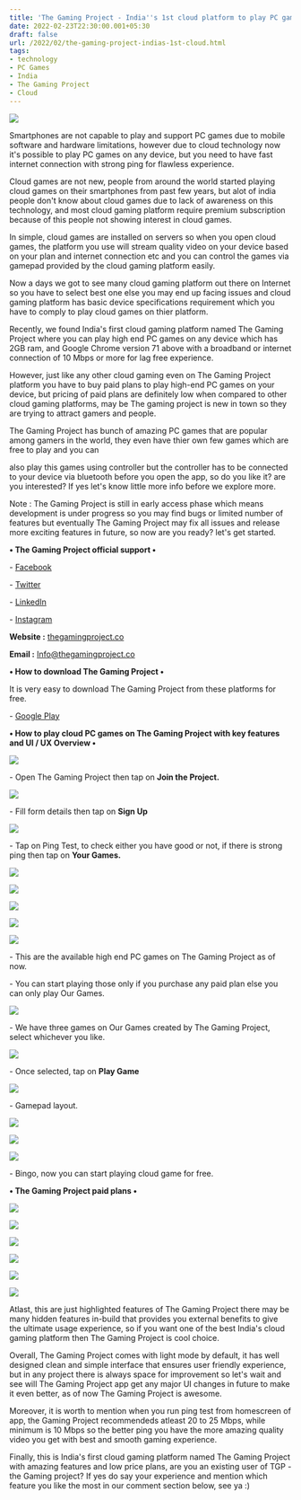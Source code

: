 ```yaml
---
title: 'The Gaming Project - India''s 1st cloud platform to play PC games on mobile.'
date: 2022-02-23T22:30:00.001+05:30
draft: false
url: /2022/02/the-gaming-project-indias-1st-cloud.html
tags: 
- technology
- PC Games
- India
- The Gaming Project
- Cloud
---
```


 [![](https://lh3.googleusercontent.com/-2RULyW9smR8/YhZoI9ltBGI/AAAAAAAAJTs/RzbEbmSuDy8ekk13bszMLoSaQPIoUpmoACNcBGAsYHQ/s1600/1645635612072465-0.png)](https://lh3.googleusercontent.com/-2RULyW9smR8/YhZoI9ltBGI/AAAAAAAAJTs/RzbEbmSuDy8ekk13bszMLoSaQPIoUpmoACNcBGAsYHQ/s1600/1645635612072465-0.png) 

  

Smartphones are not capable to play and support PC games due to mobile software and hardware limitations, however due to cloud technology now it's possible to play PC games on any device, but you need to have fast internet connection with strong ping for flawless experience.

  

Cloud games are not new, people from around the world started playing cloud games on their smartphones from past few years, but alot of india people don't know about cloud games due to lack of awareness on this technology, and most cloud gaming platform require premium subscription because of this people not showing interest in cloud games.

  

In simple, cloud games are installed on servers so when you open cloud games, the platform you use will stream quality video on your device based on your plan and internet connection etc and you can control the games via gamepad provided by the cloud gaming platform easily.

  

Now a days we got to see many cloud gaming platform out there on Internet so you have to select best one else you may end up facing issues and cloud gaming platform has basic device specifications requirement which you have to comply to play cloud games on thier platform.

  

Recently, we found India's first cloud gaming platform named The Gaming Project where you can play high end PC games on any device which has 2GB ram, and Google Chrome version 71 above with a broadband or internet connection of 10 Mbps or more for lag free experience.

  

However, just like any other cloud gaming even on The Gaming Project platform you have to buy paid plans to play high-end PC games on your device, but pricing of paid plans are definitely low when compared to other cloud gaming platforms, may be The gaming project is new in town so they are trying to attract gamers and people.

  

The Gaming Project has bunch of amazing PC games that are popular among gamers in the world, they even have thier own few games which are free to play and you can 

also play this games using controller but the controller has to be connected to your device via bluetooth before you open the app, so do you like it? are you interested? If yes let's know little more info before we explore more.

  

Note : The Gaming Project is still in early access phase which means development is under progress so you may find bugs or limited number of features but eventually The Gaming Project may fix all issues and release more exciting features in future, so now are you ready? let's get started.

  

**• The Gaming Project official support •**

\- [Facebook](https://www.facebook.com/thegamingproject.co)

\- [Twitter](https://twitter.com/gamingproj_co)

\- [LinkedIn](https://www.linkedin.com/company/14467807)

\- [Instagram](https://www.instagram.com/thegamingproject.co)

**Website :** [thegamingproject.co](http://thegamingproject.co)

**Email :** [Info@thegamingproject.co](mailto:Info@thegamingproject.co)

**• How to download The Gaming Project •**

It is very easy to download The Gaming Project from these platforms for free.

  

\- [Google Play](https://play.google.com/store/apps/details?id=com.thegamingproject.App) 

**• How to play cloud PC games on The Gaming Project with key features and UI / UX Overview •**

 **[![](https://lh3.googleusercontent.com/-6i-UOtlEm_w/YhZoGzi8tzI/AAAAAAAAJTo/woZPbfzzKsICcISYA4D6hwJ0CshngJ_mgCNcBGAsYHQ/s1600/1645635607498792-1.png)](https://lh3.googleusercontent.com/-6i-UOtlEm_w/YhZoGzi8tzI/AAAAAAAAJTo/woZPbfzzKsICcISYA4D6hwJ0CshngJ_mgCNcBGAsYHQ/s1600/1645635607498792-1.png)** 

\- Open The Gaming Project then tap on **Join the Project.**

 **[![](https://lh3.googleusercontent.com/-bOOcIORFj6M/YhZoF5yK1UI/AAAAAAAAJTk/Ns00aRkuuSM1-cMJvMaiCHNFrNenQvTtwCNcBGAsYHQ/s1600/1645635599012474-2.png)](https://lh3.googleusercontent.com/-bOOcIORFj6M/YhZoF5yK1UI/AAAAAAAAJTk/Ns00aRkuuSM1-cMJvMaiCHNFrNenQvTtwCNcBGAsYHQ/s1600/1645635599012474-2.png)** 

\- Fill form details then tap on **Sign Up**

 **[![](https://lh3.googleusercontent.com/-60s4EyqLVkU/YhZoDg07H-I/AAAAAAAAJTg/ud-RwzGC4i0pV7hwX4r5CPnyVmadq2qXgCNcBGAsYHQ/s1600/1645635595019507-3.png)](https://lh3.googleusercontent.com/-60s4EyqLVkU/YhZoDg07H-I/AAAAAAAAJTg/ud-RwzGC4i0pV7hwX4r5CPnyVmadq2qXgCNcBGAsYHQ/s1600/1645635595019507-3.png)** 

\- Tap on Ping Test, to check either you have good or not, if there is strong ping then tap on **Your Games.**

 **[![](https://lh3.googleusercontent.com/-iPXI-QFyFMc/YhZoCnn5N8I/AAAAAAAAJTc/7KoE2dB_7TIrCyd_q9lycG2GQJDJyTGzwCNcBGAsYHQ/s1600/1645635591549907-4.png)](https://lh3.googleusercontent.com/-iPXI-QFyFMc/YhZoCnn5N8I/AAAAAAAAJTc/7KoE2dB_7TIrCyd_q9lycG2GQJDJyTGzwCNcBGAsYHQ/s1600/1645635591549907-4.png)** 

 **[![](https://lh3.googleusercontent.com/-R81LAl-P1wo/YhZoByiQDRI/AAAAAAAAJTY/SzIOryd5SiE594dbDS6YkOYvB92A_b75ACNcBGAsYHQ/s1600/1645635586706720-5.png)](https://lh3.googleusercontent.com/-R81LAl-P1wo/YhZoByiQDRI/AAAAAAAAJTY/SzIOryd5SiE594dbDS6YkOYvB92A_b75ACNcBGAsYHQ/s1600/1645635586706720-5.png)** 

 **[![](https://lh3.googleusercontent.com/-7EaGbDK2ams/YhZoAtl1zHI/AAAAAAAAJTU/omSgcYYA2BU3pFhrCKgUndu-ThUsw_cZQCNcBGAsYHQ/s1600/1645635579781611-6.png)](https://lh3.googleusercontent.com/-7EaGbDK2ams/YhZoAtl1zHI/AAAAAAAAJTU/omSgcYYA2BU3pFhrCKgUndu-ThUsw_cZQCNcBGAsYHQ/s1600/1645635579781611-6.png)** 

 **[![](https://lh3.googleusercontent.com/-ERC5EwDmzAI/YhZn-_fJJRI/AAAAAAAAJTM/LPuF0f4_F94OhfSL2WlF6ekIa6oG2GxrgCNcBGAsYHQ/s1600/1645635575619794-7.png)](https://lh3.googleusercontent.com/-ERC5EwDmzAI/YhZn-_fJJRI/AAAAAAAAJTM/LPuF0f4_F94OhfSL2WlF6ekIa6oG2GxrgCNcBGAsYHQ/s1600/1645635575619794-7.png)** 

 **[![](https://lh3.googleusercontent.com/-2MncyQsVzK4/YhZn939gpXI/AAAAAAAAJTI/UUM4P4l5EkMGOLZpyav3m_XghWzUW2-ygCNcBGAsYHQ/s1600/1645635571542942-8.png)](https://lh3.googleusercontent.com/-2MncyQsVzK4/YhZn939gpXI/AAAAAAAAJTI/UUM4P4l5EkMGOLZpyav3m_XghWzUW2-ygCNcBGAsYHQ/s1600/1645635571542942-8.png)** 

\- This are the available high end PC games on The Gaming Project as of now. 

  

\- You can start playing those only if you purchase any paid plan else you can only play Our Games.

  

 [![](https://lh3.googleusercontent.com/-RkMCZbkiyQk/YhZn854SLRI/AAAAAAAAJTE/LT4qi2RCwSMWw2eMPT80FdMa1Kldv0_kACNcBGAsYHQ/s1600/1645635564624200-9.png)](https://lh3.googleusercontent.com/-RkMCZbkiyQk/YhZn854SLRI/AAAAAAAAJTE/LT4qi2RCwSMWw2eMPT80FdMa1Kldv0_kACNcBGAsYHQ/s1600/1645635564624200-9.png) 

  

\- We have three games on Our Games created by The Gaming Project, select whichever you like.

  

 [![](https://lh3.googleusercontent.com/-Mha2qqS8Q7w/YhZn7MMkleI/AAAAAAAAJTA/DlvH5DaFif0cUvpdYlv7dh4Bp55kb7uQACNcBGAsYHQ/s1600/1645635559447659-10.png)](https://lh3.googleusercontent.com/-Mha2qqS8Q7w/YhZn7MMkleI/AAAAAAAAJTA/DlvH5DaFif0cUvpdYlv7dh4Bp55kb7uQACNcBGAsYHQ/s1600/1645635559447659-10.png) 

  

\- Once selected, tap on **Play Game**

  

 [![](https://lh3.googleusercontent.com/-EKVExk7UVd8/YhZn5pXRk1I/AAAAAAAAJS8/JovYq4Ooez8oV50YoKddeikk9jwLYmeNwCNcBGAsYHQ/s1600/1645635555671439-11.png)](https://lh3.googleusercontent.com/-EKVExk7UVd8/YhZn5pXRk1I/AAAAAAAAJS8/JovYq4Ooez8oV50YoKddeikk9jwLYmeNwCNcBGAsYHQ/s1600/1645635555671439-11.png) 

  

\- Gamepad layout.

  

 [![](https://lh3.googleusercontent.com/-6jJ0Wd27I8I/YhZn4vtBCrI/AAAAAAAAJS4/5OJzT5JSQ40dj6xJzC8XbzcEs_S3tF1sACNcBGAsYHQ/s1600/1645635549914182-12.png)](https://lh3.googleusercontent.com/-6jJ0Wd27I8I/YhZn4vtBCrI/AAAAAAAAJS4/5OJzT5JSQ40dj6xJzC8XbzcEs_S3tF1sACNcBGAsYHQ/s1600/1645635549914182-12.png) 

  

 [![](https://lh3.googleusercontent.com/-pMZ6DTMmKik/YhZn3ZAOB7I/AAAAAAAAJS0/nEk2xKTczSYkTJXl_JXt2UeQuKjPfOERwCNcBGAsYHQ/s1600/1645635545432701-13.png)](https://lh3.googleusercontent.com/-pMZ6DTMmKik/YhZn3ZAOB7I/AAAAAAAAJS0/nEk2xKTczSYkTJXl_JXt2UeQuKjPfOERwCNcBGAsYHQ/s1600/1645635545432701-13.png) 

  

 [![](https://lh3.googleusercontent.com/-bOBvgCGOxxI/YhZn2Aj6dQI/AAAAAAAAJSw/igsYbgNpUXsVbqYAbiE25u_3yJeF7rxyACNcBGAsYHQ/s1600/1645635541129002-14.png)](https://lh3.googleusercontent.com/-bOBvgCGOxxI/YhZn2Aj6dQI/AAAAAAAAJSw/igsYbgNpUXsVbqYAbiE25u_3yJeF7rxyACNcBGAsYHQ/s1600/1645635541129002-14.png) 

  

\- Bingo, now you can start playing cloud game for free.

  

**• The Gaming Project paid plans •**

 **[![](https://lh3.googleusercontent.com/-tSB1kLLMuE0/YhZn1NQPXpI/AAAAAAAAJSs/jKHhHynXHLoWgXtmtkDy9dDVd_bAck33ACNcBGAsYHQ/s1600/1645635532498249-15.png)](https://lh3.googleusercontent.com/-tSB1kLLMuE0/YhZn1NQPXpI/AAAAAAAAJSs/jKHhHynXHLoWgXtmtkDy9dDVd_bAck33ACNcBGAsYHQ/s1600/1645635532498249-15.png)** 

 [![](https://lh3.googleusercontent.com/-HFdkdI39vCk/YhZny1KdRRI/AAAAAAAAJSo/iDKvw9mjGREpWSkZIelsVQyBKjcIEp-yQCNcBGAsYHQ/s1600/1645635528350184-16.png)](https://lh3.googleusercontent.com/-HFdkdI39vCk/YhZny1KdRRI/AAAAAAAAJSo/iDKvw9mjGREpWSkZIelsVQyBKjcIEp-yQCNcBGAsYHQ/s1600/1645635528350184-16.png) 

  

 [![](https://lh3.googleusercontent.com/-7kNcmDKmIzY/YhZnyBpzDII/AAAAAAAAJSk/GjrKv63wyQkZxZk1_04UK0393qF7po2hQCNcBGAsYHQ/s1600/1645635521391804-17.png)](https://lh3.googleusercontent.com/-7kNcmDKmIzY/YhZnyBpzDII/AAAAAAAAJSk/GjrKv63wyQkZxZk1_04UK0393qF7po2hQCNcBGAsYHQ/s1600/1645635521391804-17.png) 

  

 [![](https://lh3.googleusercontent.com/--szYAhHNQkw/YhZnwDlPlWI/AAAAAAAAJSg/iFVJ06qWgdURvG-iGX-Hw3X6eFuVqyghgCNcBGAsYHQ/s1600/1645635516054976-18.png)](https://lh3.googleusercontent.com/--szYAhHNQkw/YhZnwDlPlWI/AAAAAAAAJSg/iFVJ06qWgdURvG-iGX-Hw3X6eFuVqyghgCNcBGAsYHQ/s1600/1645635516054976-18.png) 

  

 [![](https://lh3.googleusercontent.com/-MKnbcE0rBpA/YhZnuxbKV8I/AAAAAAAAJSc/MAnRU8Ka6tsD-mLmfwpRTwXzvcXwCKE2ACNcBGAsYHQ/s1600/1645635508994060-19.png)](https://lh3.googleusercontent.com/-MKnbcE0rBpA/YhZnuxbKV8I/AAAAAAAAJSc/MAnRU8Ka6tsD-mLmfwpRTwXzvcXwCKE2ACNcBGAsYHQ/s1600/1645635508994060-19.png) 

  

 [![](https://lh3.googleusercontent.com/-YO0IdfSwNJ4/YhZntNaWpOI/AAAAAAAAJSY/Yc-lPuMugdIyPSR2luKl2RuXN73ix6m_ACNcBGAsYHQ/s1600/1645635500566764-20.png)](https://lh3.googleusercontent.com/-YO0IdfSwNJ4/YhZntNaWpOI/AAAAAAAAJSY/Yc-lPuMugdIyPSR2luKl2RuXN73ix6m_ACNcBGAsYHQ/s1600/1645635500566764-20.png) 

  

  

Atlast, this are just highlighted features of The Gaming Project there may be many hidden features in-build that provides you external benefits to give the ultimate usage experience, so if you want one of the best India's cloud gaming platform then The Gaming Project is cool choice.

  

Overall, The Gaming Project comes with light mode by default, it has well designed clean and simple interface that ensures user friendly experience, but in any project there is always space for improvement so let's wait and see will The Gaming Project app get any major UI changes in future to make it even better, as of now The Gaming Project is awesome.

  

Moreover, it is worth to mention when you run ping test from homescreen of app, the Gaming Project recommendeds atleast 20 to 25 Mbps, while minimum is 10 Mbps so the better ping you have the more amazing quality video you get with best and smooth gaming experience.

  

Finally, this is India's first cloud gaming platform named The Gaming Project with amazing features and low price plans, are you an existing user of TGP - the Gaming project? If yes do say your experience and mention which feature you like the most in our comment section below, see ya :)
